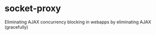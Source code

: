 socket-proxy
============

Eliminating AJAX concurrency blocking in webapps by eliminating AJAX (gracefully)